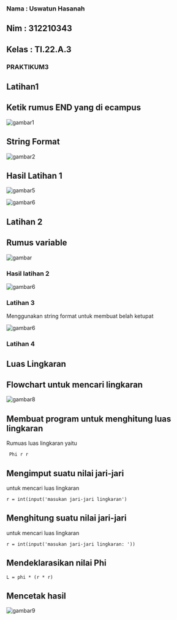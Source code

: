 ### Nama : Uswatun Hasanah

## Nim   : 312210343

## Kelas : TI.22.A.3

### PRAKTIKUM3

## Latihan1
## Ketik rumus END yang di ecampus

![gambar1](foto/fo1.png)

## String Format
![gambar2](foto/fo9.png)


## Hasil Latihan 1

![gambar5](foto/fo2.png)

![gambar6](foto/fo3.png)

## Latihan 2
## Rumus variable
 
 ![gambar](foto/fo4.png)

### Hasil latihan 2

![gambar6](foto/fo5.png)

### Latihan 3

Menggunakan string format untuk membuat
belah ketupat

![gambar6](foto/fo6.png)

### Latihan 4

## Luas Lingkaran

## Flowchart untuk mencari lingkaran

![gambar8](foto/ss7.png)

## Membuat program untuk menghitung luas lingkaran

Rumuas luas lingkaran yaitu 

```
 Phi r r 
```

## Mengimput suatu nilai jari-jari

untuk mencari luas lingkaran

```
r = int(input('masukan jari-jari lingkaran')
```

## Menghitung suatu nilai jari-jari

untuk mencari luas lingkaran

```
r = int(input('masukan jari-jari lingkaran: '))
```

## Mendeklarasikan nilai Phi

```
L = phi * (r * r)
```

## Mencetak hasil 

![gambar9](foto/fo8.png)